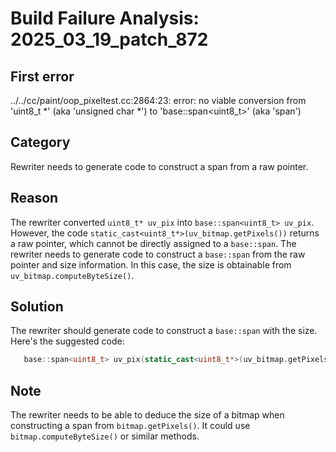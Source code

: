 # Build Failure Analysis: 2025_03_19_patch_872

## First error

../../cc/paint/oop_pixeltest.cc:2864:23: error: no viable conversion from 'uint8_t *' (aka 'unsigned char *') to 'base::span<uint8_t>' (aka 'span<unsigned char>')

## Category
Rewriter needs to generate code to construct a span from a raw pointer.

## Reason
The rewriter converted `uint8_t* uv_pix` into `base::span<uint8_t> uv_pix`. However, the code `static_cast<uint8_t*>(uv_bitmap.getPixels())` returns a raw pointer, which cannot be directly assigned to a `base::span`. The rewriter needs to generate code to construct a `base::span` from the raw pointer and size information. In this case, the size is obtainable from `uv_bitmap.computeByteSize()`.

## Solution
The rewriter should generate code to construct a `base::span` with the size. Here's the suggested code:

```c++
   base::span<uint8_t> uv_pix(static_cast<uint8_t*>(uv_bitmap.getPixels()), uv_bitmap.computeByteSize());
```

## Note
The rewriter needs to be able to deduce the size of a bitmap when constructing a span from `bitmap.getPixels()`. It could use `bitmap.computeByteSize()` or similar methods.
